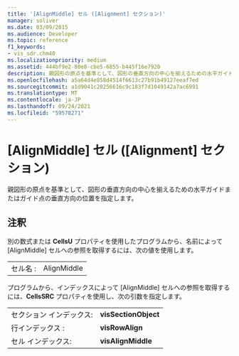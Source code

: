 ```yaml
---
title: '[AlignMiddle] セル ([Alignment] セクション)'
manager: soliver
ms.date: 03/09/2015
ms.audience: Developer
ms.topic: reference
f1_keywords:
- vis_sdr.chm40
ms.localizationpriority: medium
ms.assetid: 444bf9e2-80e8-cbe5-6855-b445f16e7920
description: 親図形の原点を基準として、図形の垂直方向の中心を揃えるための水平ガイドまたはガイド点の垂直方向の位置を指定します。
ms.openlocfilehash: a5a64d4e858d4514f6613c27b91b49127eeaf7ed
ms.sourcegitcommit: a1d9041c20256616c9c183f7d1049142a7ac6991
ms.translationtype: MT
ms.contentlocale: ja-JP
ms.lasthandoff: 09/24/2021
ms.locfileid: "59578271"
---
```

# <a name="alignmiddle-cell-alignment-section"></a>[AlignMiddle] セル ([Alignment] セクション)

親図形の原点を基準として、図形の垂直方向の中心を揃えるための水平ガイドまたはガイド点の垂直方向の位置を指定します。
  
## <a name="remarks"></a>注釈

別の数式または **CellsU** プロパティを使用したプログラムから、名前によって [AlignMiddle] セルへの参照を取得するには、次の値を使用します。 
  
|||
|:-----|:-----|
| セル名 :  <br/> | AlignMiddle  <br/> |
   
プログラムから、インデックスによって [AlignMiddle] セルへの参照を取得するには、**CellsSRC** プロパティを使用し、次の引数を指定します。 
  
|||
|:-----|:-----|
| セクション インデックス:  <br/> |**visSectionObject** <br/> |
| 行インデックス :  <br/> |**visRowAlign** <br/> |
| セル インデックス:  <br/> |**visAlignMiddle** <br/> |
   

